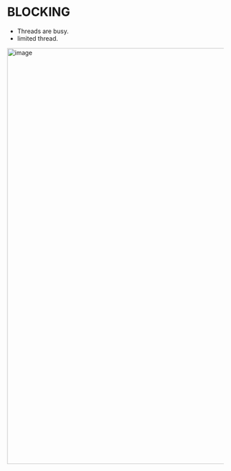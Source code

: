# BLOCKING
- Threads are busy.
- limited thread.

<img width="965" alt="image" src="https://github.com/user-attachments/assets/9486fa7c-ec49-4369-a540-7340b4767cc9" />
